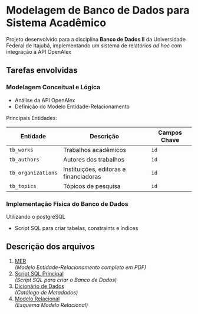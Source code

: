 # Modelagem de Banco de Dados para Sistema Acadêmico
Projeto desenvolvido para a disciplina **Banco de Dados II** da Universidade Federal de Itajubá, implementando um sistema de relatórios *ad hoc* com integração à API OpenAlex

## Tarefas envolvidas

### Modelagem Conceitual e Lógica
- Análise da API OpenAlex  
- Definição do Modelo Entidade-Relacionamento  

Principais Entidades:  
  
| Entidade          | Descrição                                 | Campos Chave |
|-------------------|-------------------------------------------|--------------|
| `tb_works`        | Trabalhos acadêmicos                      | `id`         |
| `tb_authors`      | Autores dos trabalhos                     | `id`         |
| `tb_organizations`| Instituições, editoras e financiadoras    | `id`         |
| `tb_topics`       | Tópicos de pesquisa                       | `id`         |

### Implementação Física do Banco de Dados
Utilizando o postgreSQL  
- Script SQL para criar tabelas, constraints e índices  

## Descrição dos arquivos
1. [MER](./modelagem/entidade_relacionamento.pdf)  
   *(Modelo Entidade-Relacionamento completo em PDF)*  
2. [Script SQL Principal](./modelagem/modelagem_fisica.sql)  
   *(Script SQL para criar o Banco de Dados)*  
3. [Dicionário de Dados](./modelagem/dicionario_dados.md)  
   *(Catálogo de Metadados)*  
4. [Modelo Relacional](./modelagem/modelo_relacional.md)  
   *(Esquema Modelo Relacional)*  
